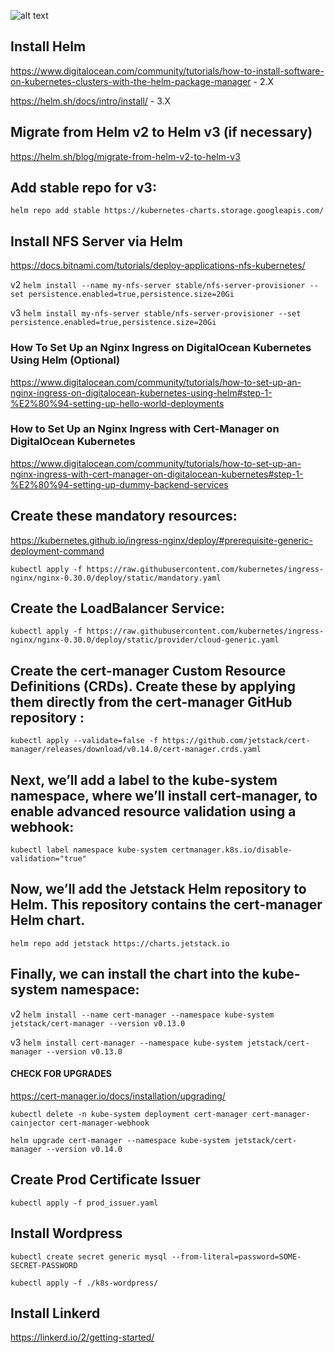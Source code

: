 ![alt text][logo]

[logo]: https://render.bitstrips.com/v2/cpanel/2f035389-9fb0-4713-99ae-2197e2658b00-040b2115-5ca8-447a-a6d2-5bb598966491-v1.png?transparent=1&palette=1 "Coronavirus!"

<h2>Install Helm</h2>

https://www.digitalocean.com/community/tutorials/how-to-install-software-on-kubernetes-clusters-with-the-helm-package-manager - 2.X

https://helm.sh/docs/intro/install/ - 3.X


<h2>Migrate from Helm v2 to Helm v3 (if necessary)</h2>

https://helm.sh/blog/migrate-from-helm-v2-to-helm-v3


<h2>Add stable repo for v3:</h2>

`helm repo add stable https://kubernetes-charts.storage.googleapis.com/`


<h2>Install NFS Server via Helm</h2>

https://docs.bitnami.com/tutorials/deploy-applications-nfs-kubernetes/

v2
`helm install --name my-nfs-server stable/nfs-server-provisioner --set persistence.enabled=true,persistence.size=20Gi`

v3
`helm install my-nfs-server stable/nfs-server-provisioner --set persistence.enabled=true,persistence.size=20Gi`


<h3>How To Set Up an Nginx Ingress on DigitalOcean Kubernetes Using Helm (Optional)</h3>

https://www.digitalocean.com/community/tutorials/how-to-set-up-an-nginx-ingress-on-digitalocean-kubernetes-using-helm#step-1-%E2%80%94-setting-up-hello-world-deployments

<h3>How to Set Up an Nginx Ingress with Cert-Manager on DigitalOcean Kubernetes</h3>

https://www.digitalocean.com/community/tutorials/how-to-set-up-an-nginx-ingress-with-cert-manager-on-digitalocean-kubernetes#step-1-%E2%80%94-setting-up-dummy-backend-services


<h2>Create these mandatory resources:</h2>

https://kubernetes.github.io/ingress-nginx/deploy/#prerequisite-generic-deployment-command

`kubectl apply -f https://raw.githubusercontent.com/kubernetes/ingress-nginx/nginx-0.30.0/deploy/static/mandatory.yaml`


<h2>Create the LoadBalancer Service:</h2>

`kubectl apply -f https://raw.githubusercontent.com/kubernetes/ingress-nginx/nginx-0.30.0/deploy/static/provider/cloud-generic.yaml`



<h2>Create the cert-manager Custom Resource Definitions (CRDs). Create these by applying them directly from the cert-manager GitHub repository :</h2>

`kubectl apply --validate=false -f https://github.com/jetstack/cert-manager/releases/download/v0.14.0/cert-manager.crds.yaml`

<h2>Next, we’ll add a label to the kube-system namespace, where we’ll install cert-manager, to enable advanced resource validation using a webhook:</h2>

`kubectl label namespace kube-system certmanager.k8s.io/disable-validation="true"`

<h2>Now, we’ll add the Jetstack Helm repository to Helm. This repository contains the cert-manager Helm chart.</h2>

`helm repo add jetstack https://charts.jetstack.io`

<h2>Finally, we can install the chart into the kube-system namespace:</h2>

v2
`helm install --name cert-manager --namespace kube-system jetstack/cert-manager --version v0.13.0`

v3
`helm install cert-manager --namespace kube-system jetstack/cert-manager --version v0.13.0`


<h4>CHECK FOR UPGRADES</h4>
  
https://cert-manager.io/docs/installation/upgrading/

`kubectl delete -n kube-system deployment cert-manager cert-manager-cainjector cert-manager-webhook`

`helm upgrade cert-manager --namespace kube-system jetstack/cert-manager --version v0.14.0`


<h2>Create Prod Certificate Issuer</h2>

`kubectl apply -f prod_issuer.yaml`


<h2>Install Wordpress</h2>

`kubectl create secret generic mysql --from-literal=password=SOME-SECRET-PASSWORD`

`kubectl apply -f ./k8s-wordpress/`


<h2>Install Linkerd</h2>

https://linkerd.io/2/getting-started/




